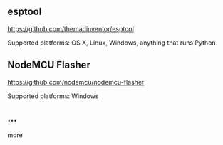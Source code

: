 ## esptool
https://github.com/themadinventor/esptool

Supported platforms: OS X, Linux, Windows, anything that runs Python

## NodeMCU Flasher
https://github.com/nodemcu/nodemcu-flasher

Supported platforms: Windows

## ...
more